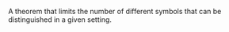 A theorem that limits the number of different symbols that can be distinguished in a given setting.

